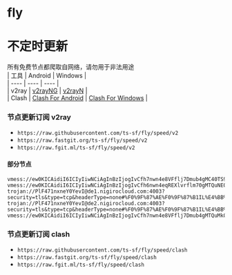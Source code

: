 # fly
# 不定时更新
所有免费节点都爬取自网络，请勿用于非法用途  
|  工具  | Android  | Windows  |  
|  ----  | ----   | ----  |  
| v2ray  | [v2rayNG](https://github.com/2dust/v2rayNG/releases) | [v2rayN](https://github.com/2dust/v2rayN/releases) |  
| Clash  | [Clash For Android](https://github.com/Kr328/ClashForAndroid/releases) | [Clash For Windows](https://github.com/Fndroid/clash_for_windows_pkg/releases) | 
  
### 节点更新订阅  v2ray
- `https://raw.githubusercontent.com/ts-sf/fly/speed/v2`  
- `https://raw.fastgit.org/ts-sf/fly/speed/v2`  
- `https://raw.fgit.ml/ts-sf/fly/speed/v2`  
#### 部分节点  
``` 
vmess://ew0KICAidiI6ICIyIiwNCiAgInBzIjogIvCfh7nwn4e8VFflj7Dmub4gMC40TS9zIiwNCiAgImFkZCI6ICJha3JhYjIudi1wbi5teS5pZCIsDQogICJwb3J0IjogIjQ0MyIsDQogICJpZCI6ICJiMDdhMzQ5Yi01ZTNjLTRiMTctYWFiZS1kMWRjNjMzNzZlY2YiLA0KICAiYWlkIjogIjAiLA0KICAic2N5IjogImF1dG8iLA0KICAibmV0IjogIndzIiwNCiAgInR5cGUiOiAibm9uZSIsDQogICJob3N0IjogImlkYzgudnBuLWFrY2VsbHVsZXIubXkuaWQiLA0KICAicGF0aCI6ICIvdjJyYXkiLA0KICAidGxzIjogInRscyIsDQogICJzbmkiOiAiaWRjOC52cG4tYWtjZWxsdWxlci5teS5pZCIsDQogICJhbHBuIjogIiINCn0=
vmess://ew0KICAidiI6ICIyIiwNCiAgInBzIjogIvCfh6nwn4eqREXlvrflm70gMTQuNE0vcyIsDQogICJhZGQiOiAic2JuLmlyY2Yuc3BhY2UiLA0KICAicG9ydCI6ICI0NDMiLA0KICAiaWQiOiAiM2JjYmQ1Y2QtZTc5MS00NzcwLThiYzctN2IxZDk0MWM5NTEzIiwNCiAgImFpZCI6ICIwIiwNCiAgInNjeSI6ICJhdXRvIiwNCiAgIm5ldCI6ICJ3cyIsDQogICJ0eXBlIjogIm5vbmUiLA0KICAiaG9zdCI6ICJ3Zmkuc2FobmFtYS5jb20iLA0KICAicGF0aCI6ICIvUzRQU2c5eHFVQ2xOMmtKNFNPUEtxQzYiLA0KICAidGxzIjogInRscyIsDQogICJzbmkiOiAiIiwNCiAgImFscG4iOiAiIg0KfQ==
trojan://PlF471nxneY0YevI@de1.nigirocloud.com:4003?security=tls&type=tcp&headerType=none#%F0%9F%87%AE%F0%9F%87%B1IL%E4%BB%A5%E8%89%B2%E5%88%97%201.6M%2Fs
trojan://PlF471nxneY0YevI@de2.nigirocloud.com:4003?security=tls&type=tcp&headerType=none#%F0%9F%87%AE%F0%9F%87%B1IL%E4%BB%A5%E8%89%B2%E5%88%97%200.2M%2Fs
vmess://ew0KICAidiI6ICIyIiwNCiAgInBzIjogIvCfh7nwn4e8VFflj7Dmub4gMTQuMk0vcyIsDQogICJhZGQiOiAidHc5OS1oaW5ldC5teW5vZGVzMDAxLm9uZSIsDQogICJwb3J0IjogIjQ0NSIsDQogICJpZCI6ICI1ZjA0ZGU4NC02YjdlLTM1NjQtODJjMi1kMmE5OTgwMDI2MjkiLA0KICAiYWlkIjogIjAiLA0KICAic2N5IjogImF1dG8iLA0KICAibmV0IjogInRjcCIsDQogICJ0eXBlIjogIm5vbmUiLA0KICAiaG9zdCI6ICLwn4e58J+HvFRX5Y+w5rm+KHlvdXR1YmXpmL/kvJ/np5HmioAyKSIsDQogICJwYXRoIjogIi8iLA0KICAidGxzIjogIiIsDQogICJzbmkiOiAiIiwNCiAgImFscG4iOiAiIiwNCiAgImZwIjogIiINCn0=
```
### 节点更新订阅  clash
- `https://raw.githubusercontent.com/ts-sf/fly/speed/clash`  
- `https://raw.fastgit.org/ts-sf/fly/speed/clash`  
- `https://raw.fgit.ml/ts-sf/fly/speed/clash`  
